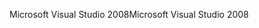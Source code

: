 <span data-ttu-id="3e54e-101">Microsoft Visual Studio 2008</span><span class="sxs-lookup"><span data-stu-id="3e54e-101">Microsoft Visual Studio 2008</span></span>